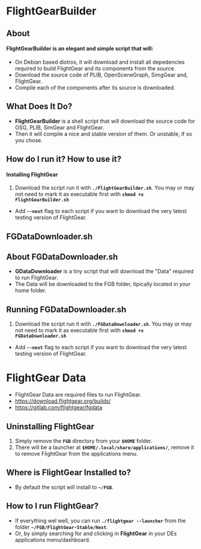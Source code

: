 # FlightGearBuilder
## About
#### FlightGearBuilder is an elegant and simple script that will:
- On Debian based distros, it will download and install all depedencies required to build FlightGear and its components from the source.
- Download the source code of PLIB, OpenSceneGraph, SimgGear and, FlightGear.
- Compile each of the components after its source is downloaded.

## What Does It Do?
- **FlightGearBuilder** is a shell script that will download the source code for OSG, PLIB, SimGear and FlightGear.
- Then it will compile a nice and stable version of them. Or unstable, if so you chose.

## How do I run it? How to use it?
#### Installing FlightGear
1. Download the script run it with **`./FlightGearBuilder.sh`**. You may or may not need to mark it as executable first with **`chmod +x FlightGearBuilder.sh`**
- Add **`--next`** flag to each script if you want to download the very
latest testing version of FlightGear.

## FGDataDownloader.sh
## About FGDataDownloader.sh
- **GDataDownloader** is a tiny script that will download the "Data" required to run FlightGear.
- The Data will be downloaded to the FGB folder, tipically located in your home folder.

## Running FGDataDownloader.sh
1. Download the script run it with **`./FGDataDownloader.sh`**. You may or may not need to mark it as executable first with **`chmod +x FGDataDownloader.sh`**
- Add **`--next`** flag to each script if you want to download the very
latest testing version of FlightGear.

# FlightGear Data
- FlightGear Data are required files to run FlightGear.
- https://download.flightgear.org/builds/
- https://gitlab.com/flightgear/fgdata

## Uninstalling FlightGear
1. Simply remove the **`FGB`** directory from your **`$HOME`** folder.
2. There will be a launcher at **`$HOME/.local/share/applications/`**, remove it to remove FlightGear from the applications menu.

## Where is FlightGear Installed to?
- By default the script will install to **`~/FGB`**.

## How to I run FlightGear?
- If everything wel well, you can run **`./flightgear --launcher`** from the folder **`~/FGB/FlightGear-Stable/Next`**.
- Or, by simply searching for and clicking in **FlightGear** in your DEs applications menu/dashboard.

